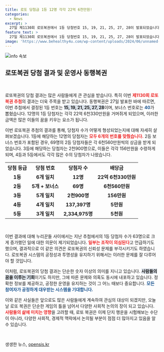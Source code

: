 ```yaml
---
title: 로또 당첨금 1등 12명 각각 22억 6천만원!
categories:
  - News
excerpt: >
  27일 제1130회 로또복권에서 1등 당첨번호 15, 19, 21, 25, 27, 28이 발표되었습니다! 1등 당첨자 12명이 각 22억을 손에 쥐며, 2등과 3등에서도 무려 69명과 2천900명이 수익을 올렸습니다. 놀라운 이번 결과, 조작 의혹까지 자극한 로또의 진짜 이야기! 클릭해 확인하세요!
feature_text: >
  27일 제1130회 로또복권에서 1등 당첨번호 15, 19, 21, 25, 27, 28이 발표되었습니다! 1등 당첨자 12명이 각 22억을 손에 쥐며, 2등과 3등에서도 무려 69명과 2천900명이 수익을 올렸습니다. 놀라운 이번 결과, 조작 의혹까지 자극한 로또의 진짜 이야기! 클릭해 확인하세요!
image: 'https://www.behealthy4u.com/wp-content/uploads/2024/06/unnamed-file.png'
---
```


<p><img src="https://www.behealthy4u.com/wp-content/uploads/2024/06/unnamed-file.png" alt="info 속보" /></p>

<h2 data-ke-size="size26">로또복권 당첨 결과 및 운영사 동행복권</h2>

<p data-ke-size="size16">&nbsp;</p>

<p>로또복권의 당첨 결과는 많은 사람들에게 큰 관심을 받습니다. 특히 이번 <b><span style="color: #ee2323;">제1130회 로또복권 추첨</span></b>의 결과는 더욱 주목을 받고 있습니다. 동행복권은 27일 발표한 바에 따르면, 이번 추첨에서 결정된 1등 번호는 <b><span style="background-color: #21538527;">15, 19, 21, 25, 27, 28</span></b>이며, 보너스 번호로는 <b><span style="color: #1a5490;">40</span></b>가 뽑혔습니다. 12명의 1등 당첨자는 각각 22억 6천330만원을 거머쥐게 되었으며, 이러한 금액은 많은 이들의 꿈을 키우는 요소가 됩니다.</p>

<p>이번 로또복권 추첨의 결과를 통해, 당첨자 수가 어떻게 형성되었는지에 대해 자세히 살펴보겠습니다. 1등에 해당하는 12명의 당첨자는 <b><span style="color: #ee2323;">모두 6개의 번호를 맞췄습니다.</span></b> 2등 보너스 번호가 포함된 경우, 69명의 2등 당첨자들은 각 6천560만원씩의 상금을 받게 되었습니다. 3등에 해당하는 당첨자는 2천900명으로, 이들은 각각 156만원을 수령하게 되며, 4등과 5등에서도 각각 많은 수의 당첨자가 나왔습니다.</p>

<table style="width:100%;">
    <tr>
        <th style="text-align: center;">당첨 등급</th>
        <th style="text-align: center;">당첨 번호</th>
        <th style="text-align: center;">당첨자 수</th>
        <th style="text-align: center;">배당금</th>
    </tr>
    <tr>
        <td style="text-align: center; height: 17px;"><b>1등</b></td>
        <td style="text-align: center; height: 17px;"><b>6개 일치</b></td>
        <td style="text-align: center; height: 17px;"><b>12명</b></td>
        <td style="text-align: center; height: 17px;"><b>22억 6천330만원</b></td>
    </tr>
    <tr>
        <td style="text-align: center; height: 17px;"><b>2등</b></td>
        <td style="text-align: center; height: 17px;"><b>5개 + 보너스</b></td>
        <td style="text-align: center; height: 17px;"><b>69명</b></td>
        <td style="text-align: center; height: 17px;"><b>6천560만원</b></td>
    </tr>
    <tr>
        <td style="text-align: center; height: 17px;"><b>3등</b></td>
        <td style="text-align: center; height: 17px;"><b>5개 일치</b></td>
        <td style="text-align: center; height: 17px;"><b>2천900명</b></td>
        <td style="text-align: center; height: 17px;"><b>156만원</b></td>
    </tr>
    <tr>
        <td style="text-align: center; height: 17px;"><b>4등</b></td>
        <td style="text-align: center; height: 17px;"><b>4개 일치</b></td>
        <td style="text-align: center; height: 17px;"><b>137,397명</b></td>
        <td style="text-align: center; height: 17px;"><b>5만원</b></td>
    </tr>
    <tr>
        <td style="text-align: center; height: 17px;"><b>5등</b></td>
        <td style="text-align: center; height: 17px;"><b>3개 일치</b></td>
        <td style="text-align: center; height: 17px;"><b>2,334,975명</b></td>
        <td style="text-align: center; height: 17px;"><b>5천원</b></td>
    </tr>
</table>

<p data-ke-size="size16">&nbsp;</p>

<p>이번 결과에 대해 누리꾼들 사이에서는 지난 추첨에서의 1등 당첨자 수가 63명으로 크게 증가했던 일에 대한 의문이 제기되었습니다. <b><span style="color: #ee2323;">일부는 조작이 의심된다</span></b>고 언급하기도 했으며, 결과적으로 이 같은 의견은 로또복권의 신뢰성 문제를 부각시키기도 하였습니다. 로또복권 시스템의 공정성과 투명성을 유지하기 위해서는 이러한 문제를 잘 다루어야 할 것입니다.</p>

<p>이처럼, 로또복권의 당첨 결과는 단순한 숫자 이상의 의미를 지니고 있습니다. <b><span style="background-color: #21538527;">사람들의 꿈을 이루는 기회</span></b>이기도 하지만, 그에 따른 문제와 의혹도 동시에 내포하고 있습니다. 정확한 정보를 제공하고, 공정한 운영을 유지하는 것이 그 어느 때보다 중요합니다. <b><span style="color: #1a5490;">모든 참여자가 공정하게 대우받는 시스템을 기대합니다.</span></b> </p>

<p>이와 같은 사실들은 앞으로도 많은 사람들에게 계속하여 관심의 대상이 되겠지만, 오늘날 로또 복권은 단순한 게임의 틀을 넘어서 다양한 사회적 논의의 장이 되고 있습니다. <b><span style="color: #ee2323;">사람들의 삶에 미치는 영향</span></b>을 고려할 때, 로또 복권은 이제 단지 행운을 시험해보는 수단이 아니라, 다양한 사회적, 경제적 맥락에서 논의될 부분이 점점 더 많아지고 있음을 알 수 있습니다.</p>

<p data-ke-size="size16">&nbsp;</p>
생생한 뉴스, <a href="https://opensis.kr" rel="dofollow">opensis.kr</a>


